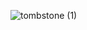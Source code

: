 ![tombstone (1)](https://user-images.githubusercontent.com/78376735/189915739-de0dc8ca-70ac-436f-87be-7abed9167b86.png)
